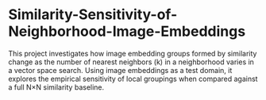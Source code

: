# Similarity-Sensitivity-of-Neighborhood-Image-Embeddings
This project investigates how image embedding groups formed by similarity change as the number of nearest neighbors (k) in a neighborhood varies in a vector space search. Using image embeddings as a test domain, it explores the empirical sensitivity of local groupings when compared against a full N×N similarity baseline.
